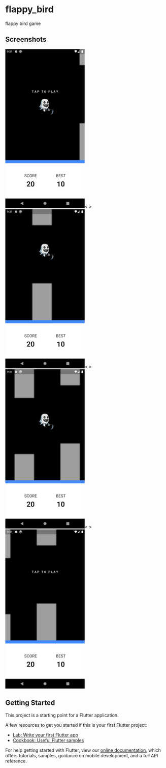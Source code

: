 # flappy_bird

flappy bird game

## Screenshots

<img src="lib/images/1.png" height=500>< ><img src="lib/images/2.png" height=500>< ><img src="lib/images/3.png" height=500>< ><img src="lib/images/4.png" height=500>



## Getting Started

This project is a starting point for a Flutter application.

A few resources to get you started if this is your first Flutter project:

- [Lab: Write your first Flutter app](https://flutter.dev/docs/get-started/codelab)
- [Cookbook: Useful Flutter samples](https://flutter.dev/docs/cookbook)

For help getting started with Flutter, view our
[online documentation](https://flutter.dev/docs), which offers tutorials,
samples, guidance on mobile development, and a full API reference.
